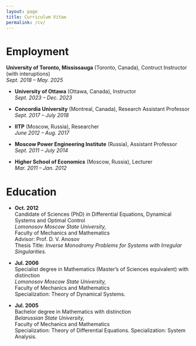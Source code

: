 ```yaml
---
layout: page
title: Curriculum Vitae
permalink: /cv/
---
```


# Employment

 **University of Toronto, Mississauga** (Toronto, Canada), Contruct Instructor (with interuptions)  
  *Sept. 2018 – May. 2025*


- **University of Ottawa** (Ottawa, Canada), Instructor  
  *Sept. 2023 – Dec. 2023*


- **Concordia University** (Montreal, Canada), Research Assistant Professor  
  *Sept. 2017 – July 2018*

- **IITP** (Moscow, Russia), Researcher  
  *June 2012 – Aug. 2017*

- **Moscow Power Engineering Institute** (Russia), Assistant Professor  
  *Sept. 2011 – July 2014*

- **Higher School of Economics** (Moscow, Russia), Lecturer  
  *Mar. 2011 – Jan. 2012*


# Education

- **Oct. 2012**  
  Candidate of Sciences (PhD) in Differential Equations, Dynamical Systems and Optimal Control  
  *Lomonosov Moscow State University,*  
  Faculty of Mechanics and Mathematics  
  Advisor: Prof. D. V. Anosov  
  Thesis Title: *Inverse Monodromy Problems for Systems with Irregular Singularities.*

- **Jul. 2006**  
  Specialist degree in Mathematics (Master’s of Sciences equivalent) with distinction  
  *Lomonosov Moscow State University,*  
  Faculty of Mechanics and Mathematics  
  Specialization: Theory of Dynamical Systems.

- **Jul. 2005**  
  Bachelor degree in Mathematics with distinction  
  *Belarussian State University,*  
  Faculty of Mechanics and Mathematics  
  Specialization: Theory of Differential Equations.
  Specialization: System Analysis.


